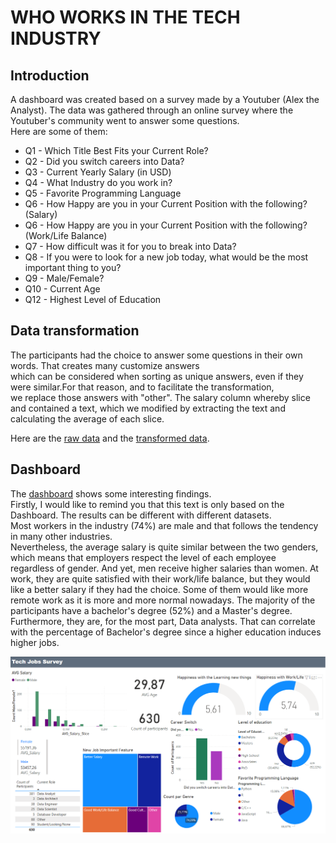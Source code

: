 # WHO WORKS IN THE TECH INDUSTRY

## Introduction
A dashboard was created based on a survey made by a Youtuber (Alex the Analyst).
The data was gathered through an online survey where the Youtuber's community went to answer some questions.<br>
Here are some of them:
* Q1 - Which Title Best Fits your Current Role?	
* Q2 - Did you switch careers into Data?	
* Q3 - Current Yearly Salary (in USD)	
* Q4 - What Industry do you work in?	
* Q5 - Favorite Programming Language	
* Q6 - How Happy are you in your Current Position with the following? (Salary)	
* Q6 - How Happy are you in your Current Position with the following? (Work/Life Balance)		
* Q7 - How difficult was it for you to break into Data?	
* Q8 - If you were to look for a new job today, what would be the most important thing to you?	
* Q9 - Male/Female?	
* Q10 - Current Age
* Q12 - Highest Level of Education

 ## Data transformation
  The participants had the choice to answer some questions in their own words. That creates many customize answers <br>
  which can be considered when sorting as unique answers, even if they were similar.For that reason, and to facilitate the transformation,<br>
  we replace those answers with "other". The salary column whereby slice and contained a text, which we modified by extracting the text and<br>
  calculating the average of each slice.

  Here are the [raw data](https://github.com/Rasoir-genereux/Project_2/blob/main/Project_2/Raw_data.xlsx) and the 
  [transformed data](https://github.com/Rasoir-genereux/Project_2/blob/main/Project_2/Transformed_data.xlsx).

 ## Dashboard
  
  The [dashboard](/Project_2/Dashboard.pbix) shows some interesting findings. <br>
  Firstly, I would like to remind you that this text is only based on the Dashboard. The results can be different with different datasets.<br>
  Most workers in the industry (74%) are male and that follows the tendency in many other industries.<br>
  Nevertheless, the average salary is quite similar between the two genders, which means that employers respect the level of each employee <br> 
  regardless of gender. And yet, men receive higher salaries than women.
  At work, they are quite satisfied with their work/life balance, but they would like a better salary if they had the choice.
  Some of them would like more remote work as it is more and more normal nowadays. The majority of the  participants have a bachelor's degree (52%)
  and a Master's degree. Furthermore, they are, for the most part, Data analysts. That can correlate with the percentage of Bachelor's degree
  since a higher education induces higher jobs.

  
  ![](Project_2/Dashboard.png)
  




